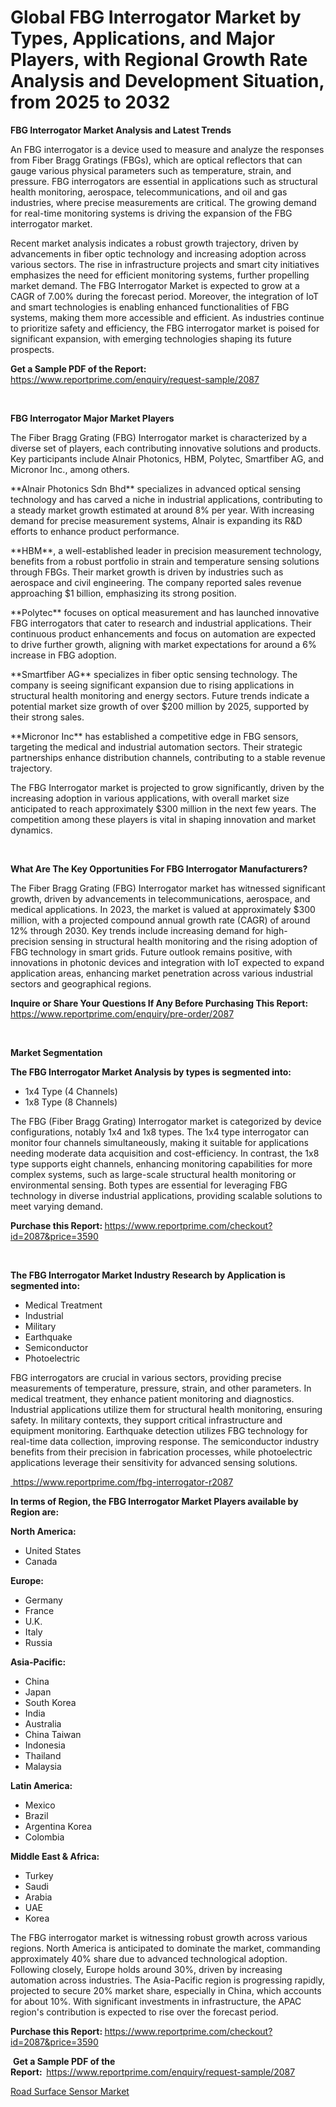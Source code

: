 <p><h1>Global FBG Interrogator Market by Types, Applications, and Major Players, with Regional Growth Rate Analysis and Development Situation, from 2025 to 2032</h1></p><p><strong>FBG Interrogator Market Analysis and Latest Trends</strong></p>
<p><p>An FBG interrogator is a device used to measure and analyze the responses from Fiber Bragg Gratings (FBGs), which are optical reflectors that can gauge various physical parameters such as temperature, strain, and pressure. FBG interrogators are essential in applications such as structural health monitoring, aerospace, telecommunications, and oil and gas industries, where precise measurements are critical. The growing demand for real-time monitoring systems is driving the expansion of the FBG interrogator market.</p><p>Recent market analysis indicates a robust growth trajectory, driven by advancements in fiber optic technology and increasing adoption across various sectors. The rise in infrastructure projects and smart city initiatives emphasizes the need for efficient monitoring systems, further propelling market demand. The FBG Interrogator Market is expected to grow at a CAGR of 7.00% during the forecast period. Moreover, the integration of IoT and smart technologies is enabling enhanced functionalities of FBG systems, making them more accessible and efficient. As industries continue to prioritize safety and efficiency, the FBG interrogator market is poised for significant expansion, with emerging technologies shaping its future prospects.</p></p>
<p><strong>Get a Sample PDF of the Report:&nbsp;</strong> <a href="https://www.reportprime.com/enquiry/request-sample/2087?utm_campaign=3121&utm_medium=2&utm_source=Github&utm_content=ia&utm_term=18032025&utm_id=fbg-interrogator">https://www.reportprime.com/enquiry/request-sample/2087</a></p>
<p>&nbsp;</p>
<p><strong>FBG Interrogator Major Market Players</strong></p>
<p><p>The Fiber Bragg Grating (FBG) Interrogator market is characterized by a diverse set of players, each contributing innovative solutions and products. Key participants include Alnair Photonics, HBM, Polytec, Smartfiber AG, and Micronor Inc., among others.</p><p>**Alnair Photonics Sdn Bhd** specializes in advanced optical sensing technology and has carved a niche in industrial applications, contributing to a steady market growth estimated at around 8% per year. With increasing demand for precise measurement systems, Alnair is expanding its R&D efforts to enhance product performance.</p><p>**HBM**, a well-established leader in precision measurement technology, benefits from a robust portfolio in strain and temperature sensing solutions through FBGs. Their market growth is driven by industries such as aerospace and civil engineering. The company reported sales revenue approaching $1 billion, emphasizing its strong position.</p><p>**Polytec** focuses on optical measurement and has launched innovative FBG interrogators that cater to research and industrial applications. Their continuous product enhancements and focus on automation are expected to drive further growth, aligning with market expectations for around a 6% increase in FBG adoption.</p><p>**Smartfiber AG** specializes in fiber optic sensing technology. The company is seeing significant expansion due to rising applications in structural health monitoring and energy sectors. Future trends indicate a potential market size growth of over $200 million by 2025, supported by their strong sales.</p><p>**Micronor Inc** has established a competitive edge in FBG sensors, targeting the medical and industrial automation sectors. Their strategic partnerships enhance distribution channels, contributing to a stable revenue trajectory.</p><p>The FBG Interrogator market is projected to grow significantly, driven by the increasing adoption in various applications, with overall market size anticipated to reach approximately $300 million in the next few years. The competition among these players is vital in shaping innovation and market dynamics.</p></p>
<p>&nbsp;</p>
<p><strong>What Are The Key Opportunities For FBG Interrogator Manufacturers?</strong></p>
<p><p>The Fiber Bragg Grating (FBG) Interrogator market has witnessed significant growth, driven by advancements in telecommunications, aerospace, and medical applications. In 2023, the market is valued at approximately $300 million, with a projected compound annual growth rate (CAGR) of around 12% through 2030. Key trends include increasing demand for high-precision sensing in structural health monitoring and the rising adoption of FBG technology in smart grids. Future outlook remains positive, with innovations in photonic devices and integration with IoT expected to expand application areas, enhancing market penetration across various industrial sectors and geographical regions.</p></p>
<p><strong>Inquire or Share Your Questions If Any Before Purchasing This Report:</strong> <a href="https://www.reportprime.com/enquiry/pre-order/2087?utm_campaign=3121&utm_medium=2&utm_source=Github&utm_content=ia&utm_term=18032025&utm_id=fbg-interrogator">https://www.reportprime.com/enquiry/pre-order/2087</a></p>
<p>&nbsp;</p>
<p><strong>Market Segmentation</strong></p>
<p><strong>The FBG Interrogator Market Analysis by types is segmented into:</strong></p>
<p><ul><li>1x4 Type (4 Channels)</li><li>1x8 Type (8 Channels)</li></ul></p>
<p><p>The FBG (Fiber Bragg Grating) Interrogator market is categorized by device configurations, notably 1x4 and 1x8 types. The 1x4 type interrogator can monitor four channels simultaneously, making it suitable for applications needing moderate data acquisition and cost-efficiency. In contrast, the 1x8 type supports eight channels, enhancing monitoring capabilities for more complex systems, such as large-scale structural health monitoring or environmental sensing. Both types are essential for leveraging FBG technology in diverse industrial applications, providing scalable solutions to meet varying demand.</p></p>
<p><strong>Purchase this Report:&nbsp;</strong><a href="https://www.reportprime.com/checkout?id=2087&price=3590&utm_campaign=3121&utm_medium=2&utm_source=Github&utm_content=ia&utm_term=18032025&utm_id=fbg-interrogator">https://www.reportprime.com/checkout?id=2087&price=3590</a></p>
<p>&nbsp;</p>
<p><strong>The FBG Interrogator Market Industry Research by Application is segmented into:</strong></p>
<p><ul><li>Medical Treatment</li><li>Industrial</li><li>Military</li><li>Earthquake</li><li>Semiconductor</li><li>Photoelectric</li></ul></p>
<p><p>FBG interrogators are crucial in various sectors, providing precise measurements of temperature, pressure, strain, and other parameters. In medical treatment, they enhance patient monitoring and diagnostics. Industrial applications utilize them for structural health monitoring, ensuring safety. In military contexts, they support critical infrastructure and equipment monitoring. Earthquake detection utilizes FBG technology for real-time data collection, improving response. The semiconductor industry benefits from their precision in fabrication processes, while photoelectric applications leverage their sensitivity for advanced sensing solutions.</p></p>
<p><a href="https://www.reportprime.com/fbg-interrogator-r2087?utm_campaign=3121&utm_medium=2&utm_source=Github&utm_content=ia&utm_term=18032025&utm_id=fbg-interrogator">&nbsp;https://www.reportprime.com/fbg-interrogator-r2087</a></p>
<p><strong>In terms of Region, the FBG Interrogator Market Players available by Region are:</strong></p>
<p>
    <p> <strong> North America: </strong>
        <ul>
            <li>United States</li>
            <li>Canada</li>
        </ul>
        </p> 
    <p> <strong> Europe: </strong>
        <ul>
            <li>Germany</li>
            <li>France</li>
            <li>U.K.</li>
            <li>Italy</li>
            <li>Russia</li>
        </ul>
        </p> 
    <p> <strong> Asia-Pacific: </strong>
        <ul>
            <li>China</li>
            <li>Japan</li>
            <li>South Korea</li>
            <li>India</li>
            <li>Australia</li>
            <li>China Taiwan</li>
            <li>Indonesia</li>
            <li>Thailand</li>
            <li>Malaysia</li>
        </ul>
        </p> 
    <p> <strong> Latin America: </strong>
        <ul>
            <li>Mexico</li>
            <li>Brazil</li>
            <li>Argentina Korea</li>
            <li>Colombia</li>
        </ul>
        </p> 
    <p> <strong> Middle East & Africa: </strong>
        <ul>
            <li>Turkey</li>
            <li>Saudi</li>
            <li>Arabia</li>
            <li>UAE</li>
            <li>Korea</li>
        </ul>
    </p>
    </p>
<p><p>The FBG interrogator market is witnessing robust growth across various regions. North America is anticipated to dominate the market, commanding approximately 40% share due to advanced technological adoption. Following closely, Europe holds around 30%, driven by increasing automation across industries. The Asia-Pacific region is progressing rapidly, projected to secure 20% market share, especially in China, which accounts for about 10%. With significant investments in infrastructure, the APAC region's contribution is expected to rise over the forecast period.</p></p>
<p><strong>Purchase this Report: </strong><a href="https://www.reportprime.com/checkout?id=2087&price=3590&utm_campaign=3121&utm_medium=2&utm_source=Github&utm_content=ia&utm_term=18032025&utm_id=fbg-interrogator">https://www.reportprime.com/checkout?id=2087&price=3590</a></p>
<p>&nbsp;<strong>Get a Sample PDF of the Report:&nbsp;&nbsp;</strong><a href="https://www.reportprime.com/enquiry/request-sample/2087?utm_campaign=3121&utm_medium=2&utm_source=Github&utm_content=ia&utm_term=18032025&utm_id=fbg-interrogator">https://www.reportprime.com/enquiry/request-sample/2087</a></p>
<p><strong></strong></p>
<p><p><a href="https://github.com/bozzoquishmd/Market-Research-Report-List-1/blob/main/road-surface-sensor-market.md?utm_campaign=3121&utm_medium=2&utm_source=Github&utm_content=ia&utm_term=18032025&utm_id=fbg-interrogator">Road Surface Sensor Market</a></p></p>
